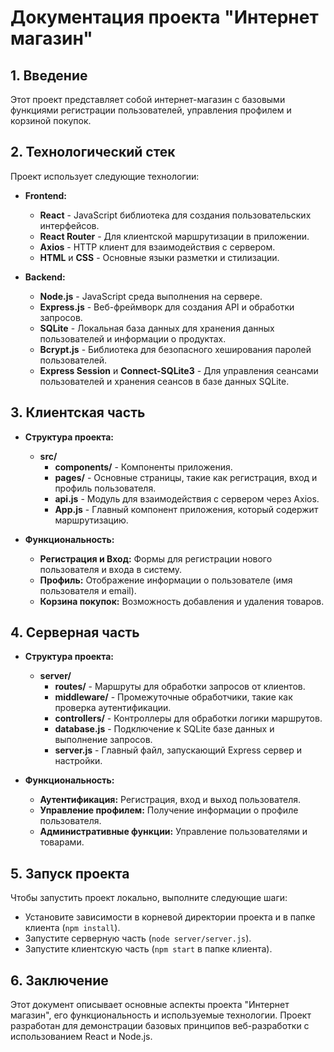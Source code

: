 # Документация проекта "Интернет магазин"

## 1. Введение

Этот проект представляет собой интернет-магазин с базовыми функциями регистрации пользователей, управления профилем и корзиной покупок.

## 2. Технологический стек

Проект использует следующие технологии:

- **Frontend:**

  - **React** - JavaScript библиотека для создания пользовательских интерфейсов.
  - **React Router** - Для клиентской маршрутизации в приложении.
  - **Axios** - HTTP клиент для взаимодействия с сервером.
  - **HTML** и **CSS** - Основные языки разметки и стилизации.

- **Backend:**
  - **Node.js** - JavaScript среда выполнения на сервере.
  - **Express.js** - Веб-фреймворк для создания API и обработки запросов.
  - **SQLite** - Локальная база данных для хранения данных пользователей и информации о продуктах.
  - **Bcrypt.js** - Библиотека для безопасного хеширования паролей пользователей.
  - **Express Session** и **Connect-SQLite3** - Для управления сеансами пользователей и хранения сеансов в базе данных SQLite.

## 3. Клиентская часть

- **Структура проекта:**

  - **src/**
    - **components/** - Компоненты приложения.
    - **pages/** - Основные страницы, такие как регистрация, вход и профиль пользователя.
    - **api.js** - Модуль для взаимодействия с сервером через Axios.
    - **App.js** - Главный компонент приложения, который содержит маршрутизацию.

- **Функциональность:**
  - **Регистрация и Вход:** Формы для регистрации нового пользователя и входа в систему.
  - **Профиль:** Отображение информации о пользователе (имя пользователя и email).
  - **Корзина покупок:** Возможность добавления и удаления товаров.

## 4. Серверная часть

- **Структура проекта:**

  - **server/**
    - **routes/** - Маршруты для обработки запросов от клиентов.
    - **middleware/** - Промежуточные обработчики, такие как проверка аутентификации.
    - **controllers/** - Контроллеры для обработки логики маршрутов.
    - **database.js** - Подключение к SQLite базе данных и выполнение запросов.
    - **server.js** - Главный файл, запускающий Express сервер и настройки.

- **Функциональность:**
  - **Аутентификация:** Регистрация, вход и выход пользователя.
  - **Управление профилем:** Получение информации о профиле пользователя.
  - **Административные функции:** Управление пользователями и товарами.

## 5. Запуск проекта

Чтобы запустить проект локально, выполните следующие шаги:

- Установите зависимости в корневой директории проекта и в папке клиента (`npm install`).
- Запустите серверную часть (`node server/server.js`).
- Запустите клиентскую часть (`npm start` в папке клиента).

## 6. Заключение

Этот документ описывает основные аспекты проекта "Интернет магазин", его функциональность и используемые технологии. Проект разработан для демонстрации базовых принципов веб-разработки с использованием React и Node.js.
